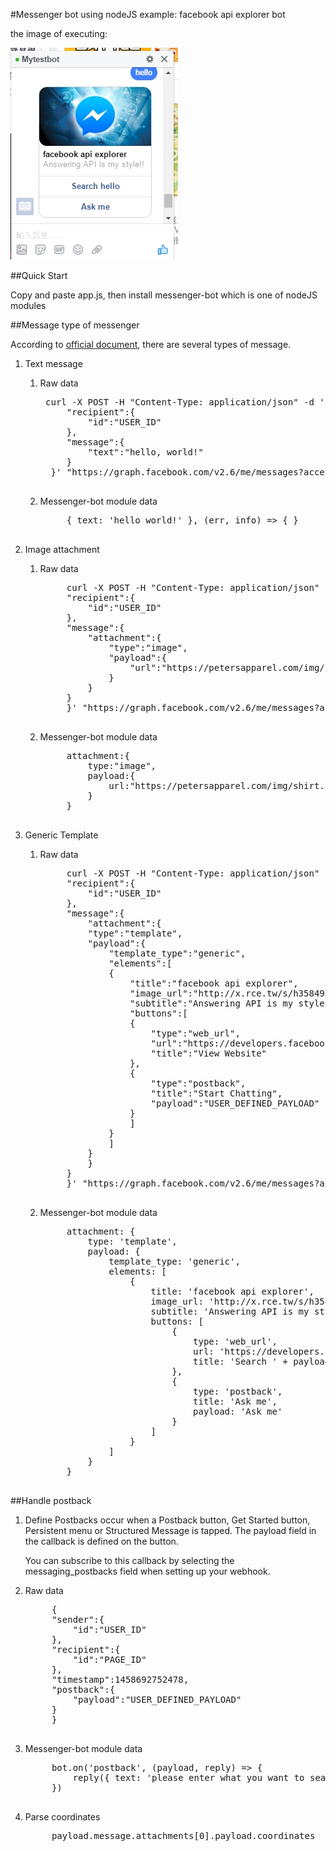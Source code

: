 #Messenger bot using nodeJS example: facebook api explorer bot

the image of executing:

<img src="https://github.com/Yu-Che-Gao/steven-fb-bot/blob/master/img/messenger-bot-image.jpg">

##Quick Start

Copy and paste app.js, then install messenger-bot which is one of nodeJS modules

##Message type of messenger

According to <a href="https://developers.facebook.com/docs/messenger-platform">official document</a>, there are several types of message.

1. Text message
    1. Raw data
        <pre>
        curl -X POST -H "Content-Type: application/json" -d '{
            "recipient":{
                "id":"USER_ID"
            },
            "message":{
                "text":"hello, world!"
            }
         }' "https://graph.facebook.com/v2.6/me/messages?access_token=PAGE_ACCESS_TOKEN"
         </pre>
    
    2. Messenger-bot module data
        <pre>
            { text: 'hello world!' }, (err, info) => { }
        </pre>

2. Image attachment
    1. Raw data
        <pre>
            curl -X POST -H "Content-Type: application/json" -d '{
            "recipient":{
                "id":"USER_ID"
            },
            "message":{
                "attachment":{
                    "type":"image",
                    "payload":{
                        "url":"https://petersapparel.com/img/shirt.png"
                    }
                }
            }
            }' "https://graph.facebook.com/v2.6/me/messages?access_token=PAGE_ACCESS_TOKEN"
        </pre>

    2. Messenger-bot module data
        <pre>
            attachment:{
                type:"image",
                payload:{
                    url:"https://petersapparel.com/img/shirt.png"
                }
            }
        </pre>

3. Generic Template
    1. Raw data
        <pre>
            curl -X POST -H "Content-Type: application/json" -d '{
            "recipient":{
                "id":"USER_ID"
            },
            "message":{
                "attachment":{
                "type":"template",
                "payload":{
                    "template_type":"generic",
                    "elements":[
                    {
                        "title":"facebook api explorer",
                        "image_url":"http://x.rce.tw/s/h3584935/messenger-bot-store.jpg",
                        "subtitle":"Answering API is my style!!",
                        "buttons":[
                        {
                            "type":"web_url",
                            "url":"https://developers.facebook.com/search/?q=",
                            "title":"View Website"
                        },
                        {
                            "type":"postback",
                            "title":"Start Chatting",
                            "payload":"USER_DEFINED_PAYLOAD"
                        }              
                        ]
                    }
                    ]
                }
                }
            }
            }' "https://graph.facebook.com/v2.6/me/messages?access_token=PAGE_ACCESS_TOKEN" 
        </pre>

    2. Messenger-bot module data
        <pre>
            attachment: {
                type: 'template',
                payload: {
                    template_type: 'generic',
                    elements: [
                        {
                            title: 'facebook api explorer',
                            image_url: 'http://x.rce.tw/s/h3584935/messenger-bot-store.jpg',
                            subtitle: 'Answering API is my style!!',
                            buttons: [
                                {
                                    type: 'web_url',
                                    url: 'https://developers.facebook.com/search/?q=' + payloadText,
                                    title: 'Search ' + payloadText
                                },
                                {
                                    type: 'postback',
                                    title: 'Ask me',
                                    payload: 'Ask me'
                                }
                            ]
                        }
                    ]
                }
            }
        </pre>

##Handle postback

1. Define
    Postbacks occur when a Postback button, Get Started button, Persistent menu or Structured Message is tapped. The payload field in the callback is defined on the button.
    
    You can subscribe to this callback by selecting the messaging_postbacks field when setting up your webhook.

2. Raw data
    <pre>
        {
        "sender":{
            "id":"USER_ID"
        },
        "recipient":{
            "id":"PAGE_ID"
        },
        "timestamp":1458692752478,
        "postback":{
            "payload":"USER_DEFINED_PAYLOAD"
        }
        }   
    </pre>

3. Messenger-bot module data
    <pre>
        bot.on('postback', (payload, reply) => {
            reply({ text: 'please enter what you want to search from facebook API' }, (err, info) => { })
        })
    </pre>

4. Parse coordinates
    <pre>
        payload.message.attachments[0].payload.coordinates
    </pre>
